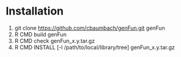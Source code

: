 Installation
============

1. git clone https://github.com/cbaumbach/genFun.git genFun
2. R CMD build genFun
3. R CMD check genFun_x.y.tar.gz
4. R CMD INSTALL [-l /path/to/local/library/tree] genFun_x.y.tar.gz
